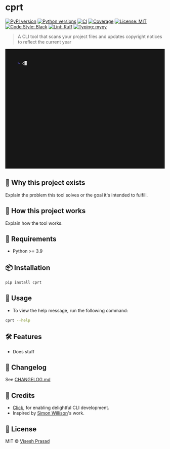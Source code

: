 # cprt

[![PyPI version](https://img.shields.io/pypi/v/cprt.svg)](https://pypi.org/project/cprt/)
[![Python versions](https://img.shields.io/pypi/pyversions/cprt.svg?logo=python&logoColor=white)](https://pypi.org/project/cprt/)
[![CI](https://github.com/viseshrp/cprt/actions/workflows/main.yml/badge.svg)](https://github.com/viseshrp/cprt/actions/workflows/main.yml)
[![Coverage](https://codecov.io/gh/viseshrp/cprt/branch/main/graph/badge.svg)](https://codecov.io/gh/viseshrp/cprt)
[![License: MIT](https://img.shields.io/github/license/viseshrp/cprt)](https://github.com/viseshrp/cprt/blob/main/LICENSE)
[![Code Style: Black](https://img.shields.io/badge/code%20style-black-000000.svg)](https://black.readthedocs.io/en/stable/)
[![Lint: Ruff](https://img.shields.io/badge/lint-ruff-000000.svg)](https://docs.astral.sh/ruff/)
[![Typing: mypy](https://img.shields.io/badge/typing-checked-blue.svg)](https://mypy.readthedocs.io/en/stable/)

> A CLI tool that scans your project files and updates copyright notices to reflect the current year

![Demo](https://raw.githubusercontent.com/viseshrp/cprt/main/demo.gif)

## 🚀 Why this project exists

Explain the problem this tool solves or the goal it's intended to fulfill.

## 🧠 How this project works

Explain how the tool works.

## 📐 Requirements

* Python >= 3.9

## 📦 Installation

```bash
pip install cprt
```

## 🧪 Usage

* To view the help message, run the following command:

```bash
cprt --help
```

## 🛠️ Features

* Does stuff

## 🧾 Changelog

See [CHANGELOG.md](https://github.com/viseshrp/cprt/blob/main/CHANGELOG.md)

## 🙏 Credits

* [Click](https://click.palletsprojects.com), for enabling delightful CLI development.
* Inspired by [Simon Willison](https://github.com/simonw)'s work.

## 📄 License

MIT © [Visesh Prasad](https://github.com/viseshrp)
